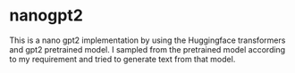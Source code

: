 # nanogpt2
This is a nano gpt2 implementation by using the Huggingface transformers and gpt2 pretrained model. I sampled from the pretrained model according to my requirement and tried to generate text from that model.
